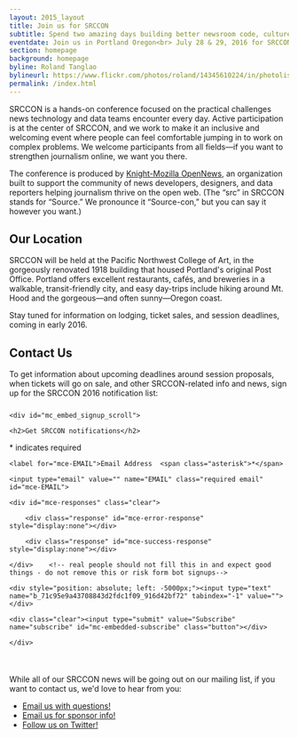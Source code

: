 ```yaml
---
layout: 2015_layout
title: Join us for SRCCON
subtitle: Spend two amazing days building better newsroom code, culture, and process—together.
eventdate: Join us in Portland Oregon<br> July 28 & 29, 2016 for SRCCON
section: homepage
background: homepage
byline: Roland Tanglao
bylineurl: https://www.flickr.com/photos/roland/14345610224/in/photolist-nRF18j-p5w6Dx-atirrB-4JiraL-hffjay-ebMNw2-s546gW-p5fAsx-iEr2K-6ZJ4nV-sJeCev-5Xk37W-e38Kk3-bSu8Fi-f7DSat-ahDPN3-dVCQEe-tJqaR9-fMScsJ-bZ9NpU-bYr36s-atm5oy-btKD5-atiran-aj5xNo-hffaJW-d4Bb3E-6opceo-fMzcXc-atm727-ebUL1e-vwiJoA-h4hoeh-bryhzc-8ppkY7-tyGWvQ-61fcGq-7hSgfa-sWXgoG-4MMGjY-dCb92X-bZh9y7-8Vxbr2-bYHPVN-skuEVF-8wdbup-bZCWso-aHzZri-aHzXpZ-aHzURc
permalink: /index.html
---
```


SRCCON is a hands-on conference focused on the practical challenges news technology and data teams encounter every day. Active participation is at the center of SRCCON, and we work to make it an inclusive and welcoming event where people can feel comfortable jumping in to work on complex problems. We welcome participants from all fields—if you want to strengthen journalism online, we want you there.

The conference is produced by [Knight-Mozilla OpenNews](http://opennews.org), an organization built to support the community of news developers, designers, and data reporters helping journalism thrive on the open web. (The “src” in SRCCON stands for “Source.” We pronounce it “Source-con,” but you can say it however you want.)

<div class="pink">
<div class="innercontainer">
<h2>Our Location</h2>
<p>SRCCON will be held at the Pacific Northwest College of Art, in the gorgeously renovated 1918 building that housed Portland's original Post Office. Portland offers excellent restaurants, cafés, and breweries in a walkable, transit-friendly city, and easy day-trips include hiking around Mt. Hood and the gorgeous—and often sunny—Oregon coast. </p>

<p>Stay tuned for information on lodging, ticket sales, and session deadlines, coming in early 2016. </p>
</div>
</div>

## Contact Us

To get information about upcoming deadlines around session proposals, when tickets will go on sale, and other SRCCON-related info and news, sign up for the SRCCON 2016 notification list:

<!-- Begin MailChimp Signup Form -->

<link href="//cdn-images.mailchimp.com/embedcode/classic-081711.css" rel="stylesheet" type="text/css">

<style type="text/css">

  #mc_embed_signup form {
		padding: 0;
		margin-top: 25px;
		margin-bottom: 50px;
		}
	/* Add your own MailChimp form style overrides in your site stylesheet or in this style block.

	   We recommend moving this block and the preceding CSS link to the HEAD of your HTML file. */

</style>

<div id="mc_embed_signup">

<form action="//mozillaopennews.us5.list-manage.com/subscribe/post?u=71c95e9a43708843d2fdc1f09&amp;id=916d42bf72" method="post" id="mc-embedded-subscribe-form" name="mc-embedded-subscribe-form" class="validate" target="_blank" novalidate>

    <div id="mc_embed_signup_scroll">

	<h2>Get SRCCON notifications</h2>

<div class="indicates-required"><span class="asterisk">*</span> indicates required</div>

<div class="mc-field-group">

	<label for="mce-EMAIL">Email Address  <span class="asterisk">*</span>

</label>

	<input type="email" value="" name="EMAIL" class="required email" id="mce-EMAIL">

</div>

	<div id="mce-responses" class="clear">

		<div class="response" id="mce-error-response" style="display:none"></div>

		<div class="response" id="mce-success-response" style="display:none"></div>

	</div>    <!-- real people should not fill this in and expect good things - do not remove this or risk form bot signups-->

    <div style="position: absolute; left: -5000px;"><input type="text" name="b_71c95e9a43708843d2fdc1f09_916d42bf72" tabindex="-1" value=""></div>

    <div class="clear"><input type="submit" value="Subscribe" name="subscribe" id="mc-embedded-subscribe" class="button"></div>

    </div>

</form>

</div>

<script type='text/javascript' src='//s3.amazonaws.com/downloads.mailchimp.com/js/mc-validate.js'></script><script type='text/javascript'>(function($) {window.fnames = new Array(); window.ftypes = new Array();fnames[0]='EMAIL';ftypes[0]='email';fnames[1]='FNAME';ftypes[1]='text';fnames[2]='LNAME';ftypes[2]='text';}(jQuery));var $mcj = jQuery.noConflict(true);</script>

<!--End mc_embed_signup-->

While all of our SRCCON news will be going out on our mailing list, if you want to contact us, we'd love to hear from you:

* [Email us with questions!](mailto:srccon@opennews.org)
* [Email us for sponsor info!](mailto:dan@mozillafoundation.org)
* [Follow us on Twitter!](https://www.twitter.com/srccon)
